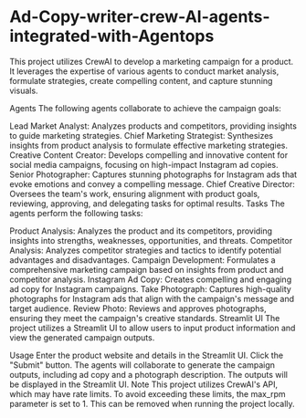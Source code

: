 # Ad-Copy-writer-crew-AI-agents-integrated-with-Agentops

This project utilizes CrewAI to develop a marketing campaign for a product. It leverages the expertise of various agents to conduct market analysis, formulate strategies, create compelling content, and capture stunning visuals.

Agents
The following agents collaborate to achieve the campaign goals:

Lead Market Analyst: Analyzes products and competitors, providing insights to guide marketing strategies.
Chief Marketing Strategist: Synthesizes insights from product analysis to formulate effective marketing strategies.
Creative Content Creator: Develops compelling and innovative content for social media campaigns, focusing on high-impact Instagram ad copies.
Senior Photographer: Captures stunning photographs for Instagram ads that evoke emotions and convey a compelling message.
Chief Creative Director: Oversees the team's work, ensuring alignment with product goals, reviewing, approving, and delegating tasks for optimal results.
Tasks
The agents perform the following tasks:

Product Analysis: Analyzes the product and its competitors, providing insights into strengths, weaknesses, opportunities, and threats.
Competitor Analysis: Analyzes competitor strategies and tactics to identify potential advantages and disadvantages.
Campaign Development: Formulates a comprehensive marketing campaign based on insights from product and competitor analysis.
Instagram Ad Copy: Creates compelling and engaging ad copy for Instagram campaigns.
Take Photograph: Captures high-quality photographs for Instagram ads that align with the campaign's message and target audience.
Review Photo: Reviews and approves photographs, ensuring they meet the campaign's creative standards.
Streamlit UI
The project utilizes a Streamlit UI to allow users to input product information and view the generated campaign outputs.

Usage
Enter the product website and details in the Streamlit UI.
Click the "Submit" button.
The agents will collaborate to generate the campaign outputs, including ad copy and a photograph description.
The outputs will be displayed in the Streamlit UI.
Note
This project utilizes CrewAI's API, which may have rate limits. To avoid exceeding these limits, the max_rpm parameter is set to 1. This can be removed when running the project locally.
